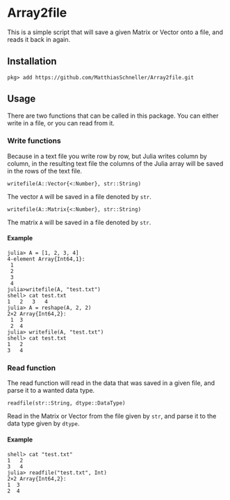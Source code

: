 # Array2file

This is a simple script that will save a given Matrix or Vector onto a file,
and reads it back in again.

## Installation

```
pkg> add https://github.com/MatthiasSchneller/Array2file.git
```

## Usage

There are two functions that can be called in this package. You can either
write in a file, or you can read from it.

### Write functions

Because in a text file you write row by row, but Julia
writes column by column, in the resulting text file the
columns of the Julia array will be saved in the rows
of the text file.

    writefile(A::Vector{<:Number}, str::String)

The vector `A` will be saved in a file denoted by `str`.
    
    writefile(A::Matrix{<:Number}, str::String)

The matrix `A` will be saved in a file denoted by `str`.

#### Example
```
julia> A = [1, 2, 3, 4]
4-element Array{Int64,1}:
 1
 2
 3
 4
julia>writefile(A, "test.txt")
shell> cat test.txt
1	2	3	4
julia> A = reshape(A, 2, 2)
2×2 Array{Int64,2}:
 1  3
 2  4
julia> writefile(A, "test.txt")
shell> cat test.txt
1	2
3	4
```

### Read function

The read function will read in the data that was saved in a given file,
and parse it to a wanted data type.

    readfile(str::String, dtype::DataType)

Read in the Matrix or Vector from the file given by `str`, and parse
it to the data type given by `dtype`.

#### Example
```
shell> cat "test.txt"
1	2
3	4
julia> readfile("test.txt", Int)
2×2 Array{Int64,2}:
1  3
2  4
``` 
